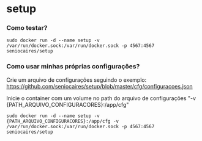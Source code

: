 # setup

### Como testar?

```
sudo docker run -d --name setup -v /var/run/docker.sock:/var/run/docker.sock -p 4567:4567 seniocaires/setup

```

### Como usar minhas próprias configurações?

Crie um arquivo de configurações seguindo o exemplo: https://github.com/seniocaires/setup/blob/master/cfg/configuracoes.json

Inicie o container com um volume no path do arquivo de configurações "-v {PATH_ARQUIVO_CONFIGURACORES}:/app/cfg"

```
sudo docker run -d --name setup -v {PATH_ARQUIVO_CONFIGURACORES}:/app/cfg -v /var/run/docker.sock:/var/run/docker.sock -p 4567:4567 seniocaires/setup

```